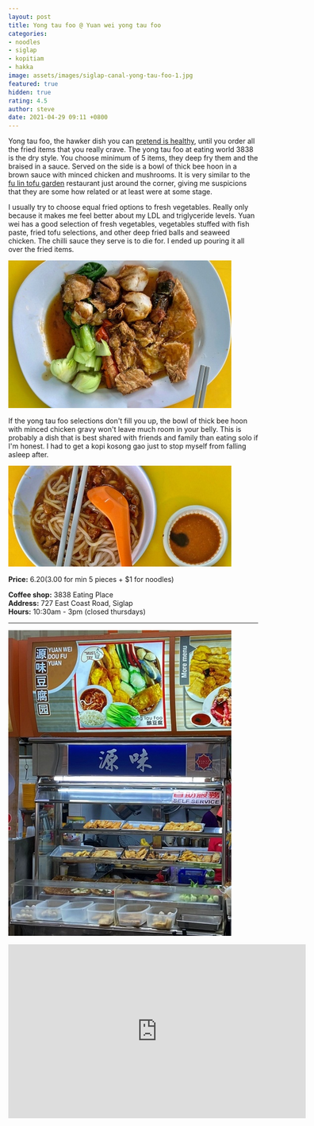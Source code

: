 ```yaml
---
layout: post
title: Yong tau foo @ Yuan wei yong tau foo
categories:
- noodles
- siglap
- kopitiam
- hakka
image: assets/images/siglap-canal-yong-tau-foo-1.jpg
featured: true
hidden: true
rating: 4.5
author: steve
date: 2021-04-29 09:11 +0800
---
```

Yong tau foo, the hawker dish you can [pretend is healthy](https://cnalifestyle.channelnewsasia.com/wellness/singapore-food-calorie-counter-yong-tau-foo-13068568), until you order all the fried items that you really crave. The yong tau foo at eating world 3838 is the dry style. You choose minimum of 5 items, they deep fry them and the braised in a sauce. Served on the side is a bowl of thick bee hoon in a brown sauce with minced chicken and mushrooms. It is very similar to the [fu lin tofu garden](https://fu-lin-tou-fu-yuen.business.site) restaurant just around the corner, giving me suspicions that they are some how related or at least were at some stage.

I usually try to choose equal fried options to fresh vegetables. Really only because it makes me feel better about my LDL and triglyceride levels. Yuan wei has a good selection of fresh vegetables, vegetables stuffed with fish paste, fried tofu selections, and other deep fried balls and seaweed chicken. The chilli sauce they serve is to die for. I ended up pouring it all over the fried items.

![Vegetable and fried items](/assets/images/siglap-canal-yong-tau-foo-2.jpg "Vegetable and fried items")

If the yong tau foo selections don't fill you up, the bowl of thick bee hoon with minced chicken gravy won't leave much room in your belly. This is probably a dish that is best shared with friends and family than eating solo if I'm honest. I had to get a kopi kosong gao just to stop myself from falling asleep after.

![Thick bee hoon with minced pork gravy](/assets/images/siglap-canal-yong-tau-foo-4.jpg "Thick bee hoon with minced pork gravy")

**Price:** $6.20 ($3.00 for min 5 pieces + $1 for noodles)

**Coffee shop:** 3838 Eating Place  
**Address:** 727 East Coast Road, Siglap  
**Hours:** 10:30am - 3pm (closed thursdays)  

***  

![Yuan wei yong tau foo hawker stall](/assets/images/siglap-canal-yong-tau-foo-3.jpg "Yuan wei yong tau foo hawker stall")

<iframe src="https://www.google.com/maps/embed?pb=!1m18!1m12!1m3!1d3988.771897859915!2d103.92082571453855!3d1.312272699042889!2m3!1f0!2f0!3f0!3m2!1i1024!2i768!4f13.1!3m3!1m2!1s0x31da22a47e1522c9%3A0x7569cd8d5d5a375d!2s3838%20Eating%20Place!5e0!3m2!1sen!2ssg!4v1609754657524!5m2!1sen!2ssg" width="600" height="350" frameborder="0" style="border:0;" allowfullscreen="" aria-hidden="false" tabindex="0"></iframe>